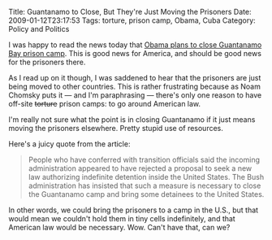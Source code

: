 Title: Guantanamo to Close, But They're Just Moving the Prisoners
Date: 2009-01-12T23:17:53
Tags: torture, prison camp, Obama, Cuba
Category: Policy and Politics


I was happy to read the news today that <a href="http://www.iht
.com/articles/2009/01/13/america/13gitmo.php?page=1">Obama 
plans to close Guantanamo Bay prison camp</a>. This is good news for 
America, and should be good news for the prisoners there. 

As I read up on it though, I was saddened to hear that the prisoners are 
just being moved to other countries. This is rather frustrating because as Noam Chomsky puts it &mdash; and I'm paraphrasing &mdash; there's only one reason to have off-site <del>torture</del> prison camps: to go around American law.

I'm really not sure what the point is in closing Guantanamo if it just means
 moving the prisoners elsewhere. Pretty stupid use of resources.

Here's a juicy quote from the article:

> People who have conferred with transition officials said the incoming 
administration appeared to have rejected a proposal to seek a new law 
authorizing indefinite detention inside the United States. The Bush 
administration has insisted that such a measure is necessary to close the 
Guantanamo camp and bring some detainees to the United States.

In other words, we could bring the prisoners to a camp in the U.S., 
but that would mean we couldn't hold them in tiny cells indefinitely, 
and that American law would be necessary. Wow. Can't have that, can we?
